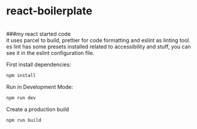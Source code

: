 # react-boilerplate

</br>
###my react started code
<br/>
it uses parcel to build, prettier for code formatting and eslint as linting tool. es lint has some presets installed related to accessibility and stuff, you can see it in the eslint configuration file.

First install dependencies:

```sh
npm install
```

Run in Development Mode:

```sh
npm run dev
```

Create a production build

```sh
npm run build
```
